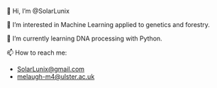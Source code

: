 👋 Hi, I’m @SolarLunix

👀 I’m interested in Machine Learning applied to genetics and forestry.

🌱 I’m currently learning DNA processing with Python.

📫 How to reach me: 
- SolarLunix@gmail.com
- melaugh-m4@ulster.ac.uk

<!---
SolarLunix/SolarLunix is a ✨ special ✨ repository because its `README.md` (this file) appears on your GitHub profile.
You can click the Preview link to take a look at your changes.
--->


<!--- - 💞️ I’m looking to collaborate on ... --->
